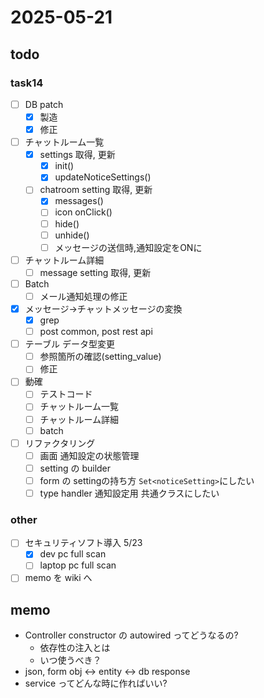 # 2025-05-21

## todo

### task14
- [ ] DB patch
  - [x] 製造
  - [x] 修正
- [ ] チャットルーム一覧
  - [x] settings 取得, 更新
    - [x] init()
    - [x] updateNoticeSettings()
  - [ ] chatroom setting 取得, 更新
    - [x] messages()
    - [ ] icon onClick()
    - [ ] hide()
    - [ ] unhide()
    - [ ] メッセージの送信時,通知設定をONに
- [ ] チャットルーム詳細
  - [ ] message setting 取得, 更新
- [ ] Batch
  - [ ] メール通知処理の修正
- [x] メッセージ→チャットメッセージの変換
  - [x] grep
  - [ ] post common, post rest api
- [ ] テーブル データ型変更
  - [ ] 参照箇所の確認(setting_value)
  - [ ] 修正
- [ ] 動確
  - [ ] テストコード
  - [ ] チャットルーム一覧
  - [ ] チャットルーム詳細
  - [ ] batch
- [ ] リファクタリング
  - [ ] 画面 通知設定の状態管理
  - [ ] setting の builder
  - [ ] form の settingの持ち方 `Set<noticeSetting>`にしたい
  - [ ] type handler 通知設定用 共通クラスにしたい

### other
- [ ] セキュリティソフト導入 5/23
  - [x] dev pc full scan
  - [ ] laptop pc full scan
- [ ] memo を wiki へ

## memo

- Controller constructor の autowired ってどうなるの?
  - 依存性の注入とは
  - いつ使うべき？
- json, form obj ↔ entity ↔ db response
- service ってどんな時に作ればいい?